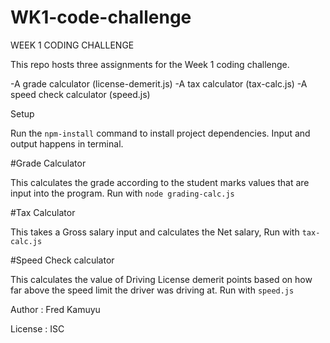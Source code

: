 # WK1-code-challenge
WEEK 1 CODING CHALLENGE


This repo hosts three assignments for the Week 1 coding challenge.

-A grade calculator (license-demerit.js)
-A tax calculator (tax-calc.js)
-A speed check calculator (speed.js)

Setup

Run the `npm-install` command to install project dependencies. Input and output happens in terminal.

#Grade Calculator

This calculates the grade according to the student marks values that are input into the program.
Run with `node grading-calc.js`

#Tax Calculator

This takes a Gross salary input and calculates the Net salary, 
Run with `tax-calc.js`

#Speed Check calculator

This calculates the value of Driving License demerit points based on how far above the speed limit the driver was driving at.
Run with `speed.js`

Author : Fred Kamuyu

License : ISC
